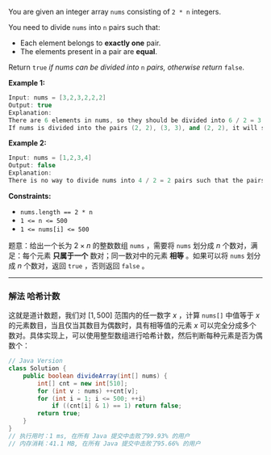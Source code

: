 <p>You are given an integer array <code>nums</code> consisting of <code>2 * n</code> integers.</p>

<p>You need to divide <code>nums</code> into <code>n</code> pairs such that:</p>

<ul>
	<li>Each element belongs to <strong>exactly one</strong> pair.</li>
	<li>The elements present in a pair are <strong>equal</strong>.</li>
</ul>

<p>Return <code>true</code> <em>if nums can be divided into</em> <code>n</code> <em>pairs, otherwise return</em> <code>false</code>.</p>
 
<p><strong>Example 1:</strong></p>

```cpp
Input: nums = [3,2,3,2,2,2]
Output: true
Explanation: 
There are 6 elements in nums, so they should be divided into 6 / 2 = 3 pairs.
If nums is divided into the pairs (2, 2), (3, 3), and (2, 2), it will satisfy all the conditions.
```

<p><strong>Example 2:</strong></p>

```cpp
Input: nums = [1,2,3,4]
Output: false
Explanation: 
There is no way to divide nums into 4 / 2 = 2 pairs such that the pairs satisfy every condition.
```
 
<p><strong>Constraints:</strong></p>

<ul>
	<li><code>nums.length == 2 * n</code></li>
	<li><code>1 &lt;= n &lt;= 500</code></li>
	<li><code>1 &lt;= nums[i] &lt;= 500</code></li>
</ul>

题意：给出一个长为 $2 \times n$ 的整数数组 `nums` ，需要将 `nums` 划分成 $n$ 个数对，满足：每个元素 **只属于一个** 数对；同一数对中的元素 **相等** 。如果可以将 `nums` 划分成 $n$ 个数对，返回 `true` ，否则返回 `false` 。

---
### 解法 哈希计数
这就是道计数题，我们对 $[1, 500]$ 范围内的任一数字 $x$ ，计算 `nums[]` 中值等于 $x$ 的元素数目，当且仅当其数目为偶数时，具有相等值的元素 $x$ 可以完全分成多个数对。具体实现上，可以使用整型数组进行哈希计数，然后判断每种元素是否为偶数个：
```java
// Java Version
class Solution {
    public boolean divideArray(int[] nums) {
        int[] cnt = new int[510];
        for (int v : nums) ++cnt[v];
        for (int i = 1; i <= 500; ++i)
            if ((cnt[i] & 1) == 1) return false;
        return true;
    }
}
// 执行用时：1 ms, 在所有 Java 提交中击败了99.93% 的用户
// 内存消耗：41.1 MB, 在所有 Java 提交中击败了95.66% 的用户
```
